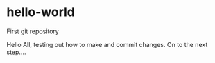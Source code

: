 # hello-world
First git repository

Hello All, testing out how to make and commit changes. On to the next step....
